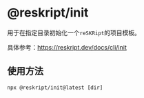 # @reskript/init

用于在指定目录初始化一个`reSKRipt`的项目模板。

具体参考：https://reskript.dev/docs/cli/init

## 使用方法

```shell
npx @reskript/init@latest [dir]
```
